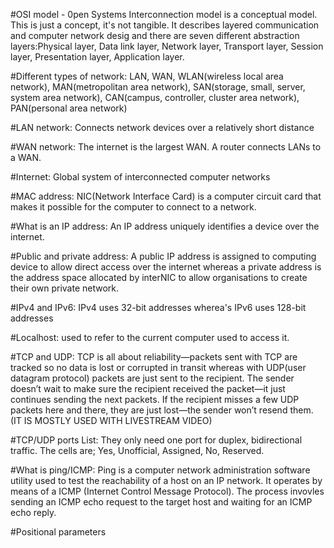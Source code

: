 #OSI model - 0pen Systems Interconnection model is a conceptual model. This is just a concept, it's not tangible. It describes layered communication and computer network desig and there are seven different abstraction layers:Physical layer, Data link layer, Network layer, Transport layer, Session layer, Presentation layer, Application layer.

#Different types of network: LAN, WAN, WLAN(wireless local area network), MAN(metropolitan area network), SAN(storage, small, server, system area network), CAN(campus, controller, cluster area network), PAN(personal area network)

#LAN network: Connects network devices over a relatively short distance

#WAN network: The internet is the largest WAN. A router connects LANs to a WAN.

#Internet: Global system of interconnected computer networks

#MAC address: NIC(Network Interface Card) is a computer circuit card that makes it possible for the computer to connect to a network.

#What is an IP address: An IP address uniquely identifies a device over the internet.

#Public and private address: A public IP address is assigned to computing device to allow direct access over the internet whereas a private address is the address space allocated by interNIC to allow organisations to create their own private network.

#IPv4 and IPv6: IPv4 uses 32-bit addresses wherea's IPv6 uses 128-bit addresses

#Localhost: used to refer to the current computer used to access it.

#TCP and UDP: TCP is all about reliability—packets sent with TCP are tracked so no data is lost or corrupted in transit whereas with UDP(user datagram protocol) packets are just sent to the recipient. The sender doesn’t wait to make sure the recipient received the packet—it just continues sending the next packets. If the recipient misses a few UDP packets here and there, they are just lost—the sender won’t resend them. (IT IS MOSTLY USED WITH LIVESTREAM VIDEO)

#TCP/UDP ports List: They only need one port for duplex, bidirectional traffic. The cells are; Yes, Unofficial, Assigned, No, Reserved.

#What is ping/ICMP: Ping is a computer network administration software utility used to test the reachability of a host on an IP network. It operates by means of a ICMP (Internet Control Message Protocol). The process invovles sending an ICMP echo request to the target host and waiting for an ICMP echo reply.

#Positional parameters
